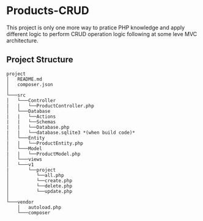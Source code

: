 # Products-CRUD

This project is only one more way to pratice PHP knowledge and apply different logic to perform CRUD operation logic following at some leve MVC architecture.


## Project Structure

```
project
│   README.md
│   composer.json   
│
└───src
│   └───Controller
|   |   └──ProductController.php
│   └───Database
|   |   └──Actions
|   |   └──Schemas
|   |   └──Database.php
|   |   └──database.sqlite3 *(when build code)*
│   └───Entity
|   |   └──ProductEntity.php
│   └───Model
|   |   └──ProductModel.php
│   └───views
│   └───v1
|       └──project
│          └──all.php
│          └──create.php
│          └──delete.php
│          └──update.php
│   
└───vendor
    │   autoload.php
    └───composer
```